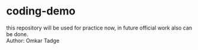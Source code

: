 # coding-demo
this repository will be used for practice now, in future official work also can be done. 
<br>
Author: Omkar Tadge
